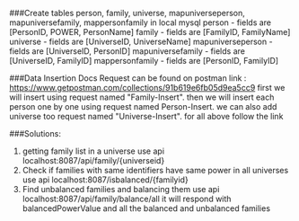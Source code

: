 ###Create tables 
person, family, universe, mapuniverseperson, mapuniversefamily, mappersonfamily in local mysql
person - fields are [PersonID, POWER, PersonName]
family - fields are [FamilyID, FamilyName]
universe - fields are [UniverseID, UniverseName]
mapuniverseperson - fields are [UniverseID, PersonID]
mapuniversefamily - fields are [UniverseID, FamilyID]
mappersonfamily - fields are [PersonID, FamilyID]


###Data Insertion Docs
Request can be found on postman link : https://www.getpostman.com/collections/91b619e6fb05d9ea5cc9
first we will insert using request named "Family-Insert".
then we will insert each person one by one using request named Person-Insert.
we can also add universe too request named "Universe-Insert".
for all above follow the link 

###Solutions:
1. getting family list in a universe
   use api localhost:8087/api/family/{universeid}
2. Check if families with same identifiers have same power in all universes
   use api localhost:8087/isbalanced/{familyid}
3. Find unbalanced families and balancing them
   use api localhost:8087/api/family/balance/all
   it will respond with balancedPowerValue and all the balanced and unbalanced families
